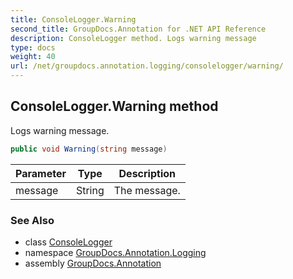 ```yaml
---
title: ConsoleLogger.Warning
second_title: GroupDocs.Annotation for .NET API Reference
description: ConsoleLogger method. Logs warning message
type: docs
weight: 40
url: /net/groupdocs.annotation.logging/consolelogger/warning/
---
```

## ConsoleLogger.Warning method

Logs warning message.

```csharp
public void Warning(string message)
```

| Parameter | Type | Description |
| --- | --- | --- |
| message | String | The message. |

### See Also

* class [ConsoleLogger](../)
* namespace [GroupDocs.Annotation.Logging](../../consolelogger/)
* assembly [GroupDocs.Annotation](../../../)


